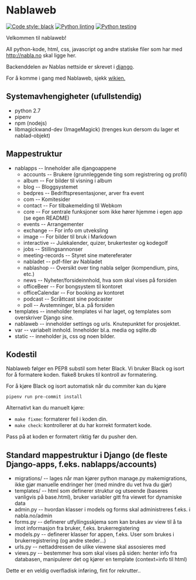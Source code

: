 # Nablaweb #
[![Code style: black](https://img.shields.io/badge/code%20style-black-000000.svg)](https://github.com/psf/black)
[![Python linting](https://github.com/Nabla-NTNU/nablaweb/workflows/Python%20linting/badge.svg)](https://github.com/Nabla-NTNU/nablaweb/actions?query=workflow%3A"Python+linting")
[![Python testing](https://github.com/Nabla-NTNU/nablaweb/workflows/Python%20testing/badge.svg)](https://github.com/Nabla-NTNU/nablaweb/actions?query=workflow%3A"Python+testing")

Velkommen til nablaweb!

All python-kode, html, css, javascript og andre statiske filer som har med http://nabla.no skal ligge her.

Backenddelen av Nablas nettside er skrevet i [django](http://djangoproject.com).

For å komme i gang med Nablaweb, sjekk [wikien.](https://github.com/NablaWebkom/nablaweb/wiki)

## Systemavhengigheter (ufullstendig)

* python 2.7
* pipenv
* npm (nodejs)
* libmagickwand-dev (ImageMagick) (trenges kun dersom du lager et nablad-objekt)

## Mappestruktur ##
- nablapps -- Inneholder alle djangoappene
    - accounts -- Brukere (grunnleggende ting som registrering og profil)
    - album -- For bilder til visning i album
    - blog -- Bloggsystemet
    - bedpres -- Bedriftspresentasjoner, arver fra event
    - com -- Komitesider
    - contact -- For tilbakemelding til Webkom
    - core -- For sentrale funksjoner som ikke hører hjemme i egen app (se egen README)
    - events -- Arrangementer
    - exchange -- For info om utveksling
    - image -- For bilder til bruk i Markdown
    - interactive -- Julekalender, quizer, brukertester og kodegolf
    - jobs -- Stillingsannonser
    - meeting-records -- Styret sine møtereferater
    - nabladet -- pdf-filer av Nabladet
    - nablashop -- Oversikt over ting nabla selger (kompendium, pins, etc.)
    - news -- Nyheter/forsideinnhold, hva som skal vises på forsiden
    - officeBeer -- For bongsystem til kontoret
    - officeCalendar -- For booking av kontoret
    - podcast -- Scråttcast sine podcaster
    - poll -- Avstemninger, bl.a. på forsiden
- templates -- inneholder templates vi har laget, og templates som overskriver
             Django sine.
- nablaweb -- inneholder settings og urls. Knutepunktet for prosjektet.
- var -- variabelt innhold. Inneholder bl.a. media og sqlite.db
- static -- inneholder js, css og noen bilder. 

## Kodestil
Nablaweb følger en PEP8 substil som heter Black.
Vi bruker Black og isort for å formatere koden.
flake8 brukes til kontroll av formatering.

For å kjøre Black og isort automatisk når du commiter kan du kjøre
```shell
pipenv run pre-commit install
```

Alternativt kan du manuelt kjøre:
 - `make fixme`: formaterer feil i koden din.
 - `make check`: kontrollerer at du har korrekt formatert kode.

Pass på at koden er formatert riktig før du pusher den.


## Standard mappestruktur i Django (de fleste Django-apps, f.eks. nablapps/accounts) ##
- migrations/ -- lages når man kjører python manage.py makemigrations, ikke gjør manuelle endringer her (med mindre du vet hva du gjør)
- templates/ -- html som definerer struktur og utseende (baseres vanligvis på base.html), bruker variabler gitt fra viewet for dynamiske data
- admin.py -- hvordan klasser i models og forms skal administreres f.eks. i nabla.no/admin
- forms.py -- definerer utfyllingsskjema som kan brukes av view til å ta imot informasjon fra bruker, f.eks. brukerregistering
- models.py -- definerer klasser for appen, f.eks. User som brukes i brukerregistrering (og andre steder...)
- urls.py -- nettaddressen de ulike viewene skal assosieres med
- views.py -- bestemmer hva som skal vises på siden: henter info fra databasen, manipulerer det og kjører en template (context=info til html)

Dette er en veldig overfladisk inføring, fint for rekrutter..
